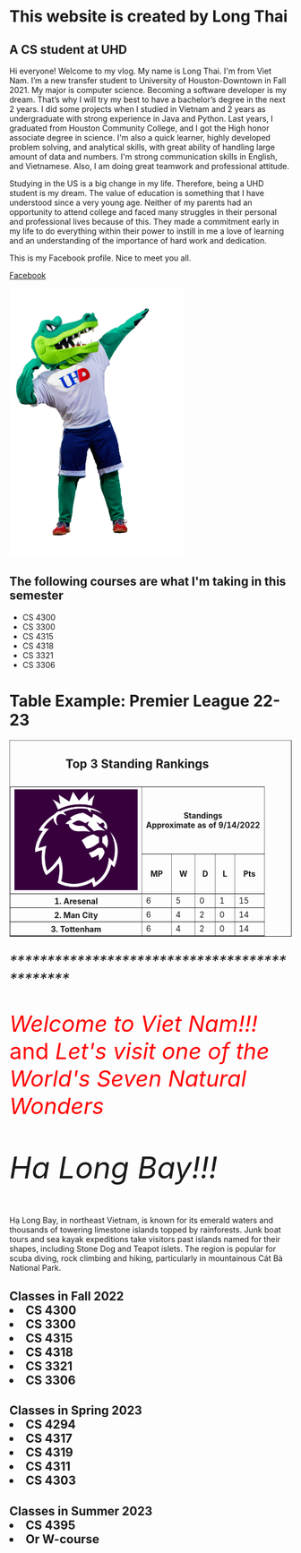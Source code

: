 <html>
   <head>
      <meta charset = "utf-8">
   </head>
   <body>
      <h1>This website is created by Long Thai</h1>
      <h2>A CS student at UHD</h2>
      <p>Hi everyone! Welcome to my vlog. My name is Long Thai. I'm from Viet Nam. I’m a new transfer student to University of Houston-Downtown in Fall 2021. My major is computer science. Becoming a software developer is my dream. That’s why I will try my best to have a bachelor’s degree in the next 2 years. I did some projects when I studied in Vietnam and 2 years as undergraduate with strong experience in Java and Python. Last years, I graduated from Houston Community College, and I got the High honor associate degree in science. I'm also a quick learner, highly developed problem solving, and analytical skills, with great ability of handling large amount of data and numbers. I'm strong communication skills in English, and Vietnamese. Also, I am doing great teamwork and professional attitude.  </p>
      <p>Studying in the US is a big change in my life. Therefore, being a UHD student is my dream. The value of education is something that I have understood since a very young age. Neither of my parents had an opportunity to attend college and faced many struggles in their personal and professional lives because of this. They made a commitment early in my life to do everything within their power to instill in me a love of learning and an understanding of the importance of hard work and dedication.  </p>
      <p>This is my Facebook profile. Nice to meet you all.</p>
      <p><a href = "http://www.facebook.com/longthai2468/">Facebook</a></p>
      <p><img src = "an.gif"
           alt = "Cho Bong">	
	<h2> The following courses are what I'm taking in this semester</h2>
	<ul>	   
	    <li><a> CS 4300 </a></li>
	    <li><a> CS 3300 </a></li>
  	    <li><a> CS 4315 </a></li>
	    <li><a> CS 4318 </a></li>
	    <li><a> CS 3321 </a></li>
	    <li><a> CS 3306 </a></li>	    	    	
	</ul>	
	<h1>Table Example: Premier League 22-23</h1>
      <table border = "1">
         <caption><h2> Top 3 Standing Rankings </h2></caption>
         <thead>
            <tr>             
               <th rowspan = "2">
                  <img src = "premierlogo.png" width = "220" 
                     height = "180" alt = "Picture of premier league">
               </th>
               <!-- merge four columns -->
               <th colspan = "5">
                  <strong>Standings</strong><br>
                  Approximate as of 9/14/2022
               </th>
            </tr>
            <tr>
               <th>MP</th>
               <th>W</th>
               <th>D</th>
               <th>L</th>
	       <th>Pts</th>
            </tr>
         </thead>
         <tbody>
            <tr>
               <th>1. Aresenal</th>
               <td>6</td>
               <td>5</td>
               <td>0</td>
               <td>1</td>
               <td>15</td>
            </tr>
            <tr>
               <th>2. Man City</th>
               <td>6</td>
               <td>4</td>
               <td>2</td>
               <td>0</td>
	       <td>14</td>
            </tr>
            <tr>
               <th>3. Tottenham</th>
               <td>6</td>
               <td>4</td>
               <td>2</td>
               <td>0</td>
	       <td>14</td>
            </tr>
         </tbody>
      </table>
         </p>
	<p style = "font-size: 20pt; color: 3342FF;">
         <em>*********************************************</em>
	<p style = "font-size: 30pt; color: red;">
         <em>Welcome to Viet Nam!!!</em> and 
         <em>Let's visit one of the World's Seven Natural Wonders</em></p>
	<p style = "font-size: 40pt; color: 49FF33;">
         <em>Ha Long Bay!!!</em>
	<meta charset = "utf-8">    
   </head>
   <body>
      <p>
         Hạ Long Bay, in northeast Vietnam, is known for its emerald waters and thousands of towering limestone islands topped by rainforests. Junk boat tours and sea kayak expeditions take visitors past islands named for their shapes, including <span class = "dark">Stone Dog and Teapot islets.</span> The region is popular for scuba diving, rock climbing and hiking, particularly in mountainous <span class = "dark">Cát Bà National Park.</span> 
      </p>
    </body>
   </head>
   <body>   
      <div><p><h2>	    
	    Classes in Fall 2022   
	    <li><a> CS 4300 </a></li>
	    <li><a> CS 3300 </a></li>
  	    <li><a> CS 4315 </a></li>
	    <li><a> CS 4318 </a></li>
	    <li><a> CS 3321 </a></li>
	    <li><a> CS 3306 </a></li>    	
       </h2></div>
	<div id = "horizontal"> <h2>Classes in Spring 2023
	    <li><a> CS 4294 </a></li>
	    <li><a> CS 4317 </a></li>
  	    <li><a> CS 4319 </a></li>
	    <li><a> CS 4311 </a></li>
	    <li><a> CS 4303 </a></li>
	</h2></div>   
      <div id = "diagonal"><h2>Classes in Summer 2023
	    <li><a> CS 4395 </a></li>
	    <li><a> Or W-course </a></li>
	</h2></div>
   </body>
      </div>
   </body>
</html>

